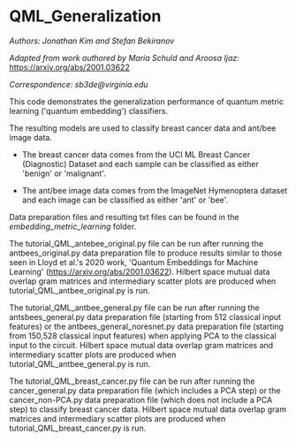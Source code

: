 # QML_Generalization

_Authors: Jonathan Kim and Stefan Bekiranov_

_Adapted from work authored by Maria Schuld and Aroosa Ijaz:_ https://arxiv.org/abs/2001.03622

_Correspondence: sb3de@virginia.edu_

This code demonstrates the generalization performance of quantum metric learning ('quantum embedding') classifiers.

The resulting models are used to classify breast cancer data and ant/bee image data.

- The breast cancer data comes from the UCI ML Breast Cancer (Diagnostic) Dataset and each sample can be classified as either 'benign' or 'malignant'.

- The ant/bee image data comes from the ImageNet Hymenoptera dataset and each image can be classified as either 'ant' or 'bee'.

Data preparation files and resulting txt files can be found in the _embedding_metric_learning_ folder.

The tutorial_QML_antebee_original.py file can be run after running the antbees_original.py data preparation file to produce results similar to those seen in Lloyd et al.'s 2020 work, 'Quantum Embeddings for Machine Learning' (https://arxiv.org/abs/2001.03622). Hilbert space mutual data overlap gram matrices and intermediary scatter plots are produced when tutorial_QML_antbee_original.py is run.

The tutorial_QML_antbee_general.py file can be run after running the antsbees_general.py data preparation file (starting from 512 classical input features) or the antbees_general_noresnet.py data preparation file (starting from 150,528 classical input features) when applying PCA to the classical input to the circuit. Hilbert space mutual data overlap gram matrices and intermediary scatter plots are produced when tutorial_QML_antbee_general.py is run.

The tutorial_QML_breast_cancer.py file can be run after running the cancer_general.py data preparation file (which includes a PCA step) or the cancer_non-PCA.py data preparation file (which does not include a PCA step) to classify breast cancer data. Hilbert space mutual data overlap gram matrices and intermediary scatter plots are produced when tutorial_QML_breast_cancer.py is run.
